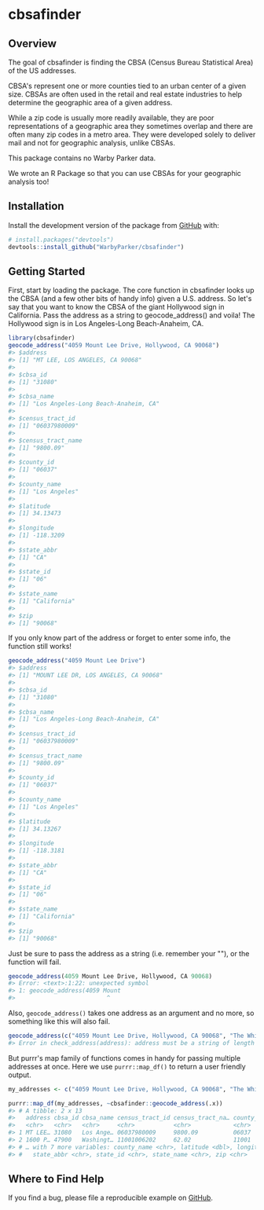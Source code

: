 
<!-- README.md is generated from README.Rmd. Please edit that file -->
cbsafinder
==========

Overview
--------

The goal of cbsafinder is finding the CBSA (Census Bureau Statistical Area) of the US addresses.

CBSA's represent one or more counties tied to an urban center of a given size. CBSAs are often used in the retail and real estate industries to help determine the geographic area of a given address.

While a zip code is usually more readily available, they are poor representations of a geographic area they sometimes overlap and there are often many zip codes in a metro area. They were developed solely to deliver mail and not for geographic analysis, unlike CBSAs.

This package contains no Warby Parker data.

We wrote an R Package so that you can use CBSAs for your geographic analysis too!

Installation
------------

Install the development version of the package from [GitHub](https://github.com/) with:

``` r
# install.packages("devtools")
devtools::install_github("WarbyParker/cbsafinder")
```

Getting Started
---------------

First, start by loading the package. The core function in cbsafinder looks up the CBSA (and a few other bits of handy info) given a U.S. address. So let's say that you want to know the CBSA of the giant Hollywood sign in California. Pass the address as a string to geocode\_address() and voila! The Hollywood sign is in Los Angeles-Long Beach-Anaheim, CA.

``` r
library(cbsafinder)
geocode_address("4059 Mount Lee Drive, Hollywood, CA 90068")
#> $address
#> [1] "MT LEE, LOS ANGELES, CA 90068"
#> 
#> $cbsa_id
#> [1] "31080"
#> 
#> $cbsa_name
#> [1] "Los Angeles-Long Beach-Anaheim, CA"
#> 
#> $census_tract_id
#> [1] "06037980009"
#> 
#> $census_tract_name
#> [1] "9800.09"
#> 
#> $county_id
#> [1] "06037"
#> 
#> $county_name
#> [1] "Los Angeles"
#> 
#> $latitude
#> [1] 34.13473
#> 
#> $longitude
#> [1] -118.3209
#> 
#> $state_abbr
#> [1] "CA"
#> 
#> $state_id
#> [1] "06"
#> 
#> $state_name
#> [1] "California"
#> 
#> $zip
#> [1] "90068"
```

If you only know part of the address or forget to enter some info, the function still works!

``` r
geocode_address("4059 Mount Lee Drive")
#> $address
#> [1] "MOUNT LEE DR, LOS ANGELES, CA 90068"
#> 
#> $cbsa_id
#> [1] "31080"
#> 
#> $cbsa_name
#> [1] "Los Angeles-Long Beach-Anaheim, CA"
#> 
#> $census_tract_id
#> [1] "06037980009"
#> 
#> $census_tract_name
#> [1] "9800.09"
#> 
#> $county_id
#> [1] "06037"
#> 
#> $county_name
#> [1] "Los Angeles"
#> 
#> $latitude
#> [1] 34.13267
#> 
#> $longitude
#> [1] -118.3181
#> 
#> $state_abbr
#> [1] "CA"
#> 
#> $state_id
#> [1] "06"
#> 
#> $state_name
#> [1] "California"
#> 
#> $zip
#> [1] "90068"
```

Just be sure to pass the address as a string (i.e. remember your ""), or the function will fail.

``` r
geocode_address(4059 Mount Lee Drive, Hollywood, CA 90068)
#> Error: <text>:1:22: unexpected symbol
#> 1: geocode_address(4059 Mount
#>                          ^
```

Also, `geocode_address()` takes one address as an argument and no more, so something like this will also fail.

``` r
geocode_address(c("4059 Mount Lee Drive, Hollywood, CA 90068", "The White House, 1600 Pennsylvania Avenue NW, Washington, DC 20500"))
#> Error in check_address(address): address must be a string of length 1
```

But purrr's map family of functions comes in handy for passing multiple addresses at once. Here we use `purrr::map_df()` to return a user friendly output.

``` r
my_addresses <- c("4059 Mount Lee Drive, Hollywood, CA 90068", "The White House, 1600 Pennsylvania Avenue NW, Washington, DC 20500")

purrr::map_df(my_addresses, ~cbsafinder::geocode_address(.x))
#> # A tibble: 2 x 13
#>   address cbsa_id cbsa_name census_tract_id census_tract_na… county_id
#>   <chr>   <chr>   <chr>     <chr>           <chr>            <chr>    
#> 1 MT LEE… 31080   Los Ange… 06037980009     9800.09          06037    
#> 2 1600 P… 47900   Washingt… 11001006202     62.02            11001    
#> # … with 7 more variables: county_name <chr>, latitude <dbl>, longitude <dbl>,
#> #   state_abbr <chr>, state_id <chr>, state_name <chr>, zip <chr>
```

Where to Find Help
------------------

If you find a bug, please file a reproducible example on [GitHub](https://github.com/WarbyParker/cbsafinder/issues).
